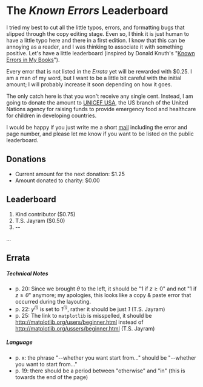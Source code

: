 The *Known Errors* Leaderboard
========================

I tried my best to cut all the little typos, errors, and formatting bugs that slipped through the copy editing stage. Even so, I think it is just human to have a little typo here and there in a first edition. I know that this can be annoying as a reader, and I was thinking to associate it with something positive. Let's have a little leaderboard (inspired by Donald Knuth's "[Known Errors in My Books](http://www-cs-faculty.stanford.edu/~uno/books.html)").

Every error that is not listed in the *Errata* yet will be rewarded with $0.25. I am a man of my word, but I want to be a little bit careful with the initial amount; I will probably increase it soon depending on how it goes.

The only catch here is that you won't receive any single cent. Instead, I am going to donate the amount to [UNICEF USA](http://www.unicefusa.org), the US branch of the United Nations agency for raising funds to provide emergency food and healthcare for children in developing countries.

I would be happy if you just write me a short [mail](mailto:mail@sebastianraschka.com) including the error and page number, and please let me know if you want to be listed on the public leaderboard.

## Donations

- Current amount for the next donation: $1.25
- Amount donated to charity: $0.00

## Leaderboard

1. Kind contributor ($0.75)
2. T.S. Jayram ($0.50)
3. --

...

## Errata

##### Technical Notes

- p. 20: Since we brought $\theta$ to the left, it should be "1 if $z \ge 0$" and not  "1 if $z \ge \theta$" anymore; my apologies, this looks like a copy & paste error that occurred during the layouting.
- p. 22:  *y<sup>(i)</sup>* is set to *1<sup>(i)</sup>*, rather it should be just *1* (T.S. Jayram)
- p. 25:  The link to `matplotlib` is misspelled, it should be http://matplotlib.org/users/beginner.html instead of http://matplotlib.org/ussers/beginner.html (T.S. Jayram)


##### Language

- p. x: the phrase "--whether you want start from..." should be  "--whether you want to start from..."
- p. 19: there should be a period between "otherwise" and "in" (this is towards the end of the page)

